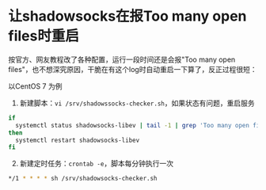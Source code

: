 # 让shadowsocks在报Too many open files时重启

按官方、网友教程改了各种配置，运行一段时间还是会报"Too many open files"，也不想深究原因，干脆在有这个log时自动重启一下算了，反正过程很短：

以CentOS 7 为例

1. 新建脚本：`vi /srv/shadowssocks-checker.sh`，如果状态有问题，重启服务
  ```bash
  if
    systemctl status shadowsocks-libev | tail -1 | grep 'Too many open files'
  then
    systemctl restart shadowsocks-libev
  fi
  
  ```

2. 新建定时任务：`crontab -e`，脚本每分钟执行一次
```bash
*/1 * * * * sh /srv/shadowsocks-checker.sh
```
